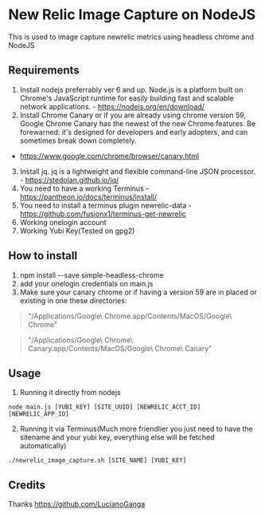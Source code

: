 # New Relic Image Capture on NodeJS
This is used to image capture newrelic metrics using headless chrome and NodeJS

## Requirements
1. Install nodejs preferrably ver 6 and up. Node.js is a platform built on Chrome's JavaScript runtime for easily building fast and scalable network applications. - https://nodejs.org/en/download/
2. Install Chrome Canary or if you are already using chrome version 59, Google Chrome Canary has the newest of the new Chrome features. Be forewarned: it's designed for developers and early adopters, and can sometimes break down completely.
 - https://www.google.com/chrome/browser/canary.html
3. Install jq. jq is a lightweight and flexible command-line JSON processor. - https://stedolan.github.io/jq/
4. You need to have a working Terminus - https://pantheon.io/docs/terminus/install/
5. You need to install a terminus plugin newrelic-data - https://github.com/fusionx1/terminus-get-newrelic
6. Working onelogin account
7. Working Yubi Key(Tested on gpg2)

## How to install
1. npm install --save simple-headless-chrome
2. add your onelogin credentials on main.js
3. Make sure your canary chrome or if having a version 59 are in placed or existing in one these directories:

> "/Applications/Google\ Chrome.app/Contents/MacOS/Google\ Chrome"

> "/Applications/Google\ Chrome\ Canary.app/Contents/MacOS/Google\ Chrome\ Canary"


## Usage
1. Running it directly from nodejs

```node main.js [YUBI_KEY] [SITE_UUID] [NEWRELIC_ACCT_ID] [NEWRELIC_APP_ID]```

2. Running it via Terminus(Much more friendlier you just need to have the sitename and your yubi key, everything else will be fetched automatically)

```./newrelic_image_capture.sh [SITE_NAME] [YUBI_KEY]```


## Credits 
Thanks https://github.com/LucianoGanga



